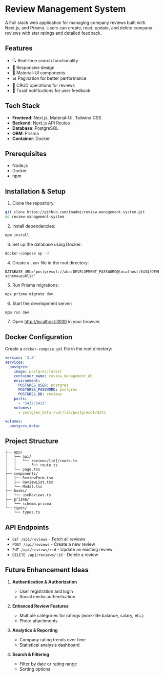 # Review Management System

A Full stack web application for managing company reviews built with Next.js, and Prisma. Users can create, read, update, and delete company reviews with star ratings and detailed feedback.

## Features

- 🔍 Real-time search functionality
- 📱 Responsive design
- 🎨 Material-UI components
- 📊 Pagination for better performance
- 🚀 CRUD operations for reviews
- 🔔 Toast notifications for user feedback

## Tech Stack

- **Frontend**: Next.js, Material-UI, Tailwind CSS
- **Backend**: Next.js API Routes
- **Database**: PostgreSQL
- **ORM**: Prisma
- **Container**: Docker

## Prerequisites

- Node.js
- Docker
- npm

## Installation & Setup

1. Clone the repository:
```bash
git clone https://github.com/imadmi/review-management-system.git
cd review-management-system
```

2. Install dependencies:
```bash
npm install
```

3. Set up the database using Docker:
```bash
docker-compose up -d
```

4. Create a `.env` file in the root directory:
```env
DATABASE_URL="postgresql://abc:DEVELOPMENT_PASSWORD@localhost:5434/DEVELOPMENT_DB?schema=public"
```

5. Run Prisma migrations:
```bash
npx prisma migrate dev
```

6. Start the development server:
```bash
npm run dev
```

7. Open [http://localhost:3000](http://localhost:3000) in your browser.

## Docker Configuration

Create a `docker-compose.yml` file in the root directory:

```yaml
version: '3.8'
services:
  postgres:
    image: postgres:latest
    container_name: review_management_db
    environment:
      POSTGRES_USER: postgres
      POSTGRES_PASSWORD: postgres
      POSTGRES_DB: reviews
    ports:
      - "5432:5432"
    volumes:
      - postgres_data:/var/lib/postgresql/data

volumes:
  postgres_data:
```

## Project Structure

```
├── app/
│   ├── api/
│   │   └── reviews/[id]/route.ts
│   │       └── route.ts
│   └── page.tsx
├── components/
│   ├── ReviewForm.tsx
│   ├── ReviewList.tsx
│   └── Modal.tsx
├── hooks/
│   └── useReviews.ts
├── prisma/
│   └── schema.prisma
└── types/
    └── types.ts
```

## API Endpoints

- `GET /api/reviews` - Fetch all reviews
- `POST /api/reviews` - Create a new review
- `PUT /api/reviews/:id` - Update an existing review
- `DELETE /api/reviews/:id` - Delete a review

## Future Enhancement Ideas

1. **Authentication & Authorization**
   - User registration and login
   - Social media authentication

2. **Enhanced Review Features**
   - Multiple categories for ratings (work-life balance, salary, etc.)
   - Photo attachments

3. **Analytics & Reporting**
   - Company rating trends over time
   - Statistical analysis dashboard

4. **Search & Filtering**
   - Filter by date or rating range
   - Sorting options
